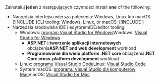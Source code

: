 <span data-ttu-id="a64be-101">Zainstaluj **jeden** z następujących czynności:</span><span class="sxs-lookup"><span data-stu-id="a64be-101">Install **one** of the following:</span></span>

* <span data-ttu-id="a64be-102">Narzędzia interfejsu wiersza polecenia: Windows, Linux lub macOS: [!INCLUDE [](~/includes/net-core-sdk-download-link.md)]</span><span class="sxs-lookup"><span data-stu-id="a64be-102">CLI tooling: Windows, Linux, or macOS: [!INCLUDE [](~/includes/net-core-sdk-download-link.md)]</span></span>
* <span data-ttu-id="a64be-103">Narzędzia środowiska IDE i edytorem</span><span class="sxs-lookup"><span data-stu-id="a64be-103">IDE/editor tooling</span></span>
  * <span data-ttu-id="a64be-104">Windows: [program Visual Studio for Windows](https://www.microsoft.com/net/download/windows)</span><span class="sxs-lookup"><span data-stu-id="a64be-104">Windows: [Visual Studio for Windows](https://www.microsoft.com/net/download/windows)</span></span>
    * <span data-ttu-id="a64be-105">**ASP.NET i tworzenie aplikacji internetowych** obciążenia</span><span class="sxs-lookup"><span data-stu-id="a64be-105">**ASP.NET and web development** workload</span></span>
    * <span data-ttu-id="a64be-106">**Programowanie dla wielu platform .NET core** obciążenia</span><span class="sxs-lookup"><span data-stu-id="a64be-106">**.NET Core cross-platform development** workload</span></span>
  * <span data-ttu-id="a64be-107">Linux: [programu Visual Studio Code](https://www.microsoft.com/net/download/linux)</span><span class="sxs-lookup"><span data-stu-id="a64be-107">Linux: [Visual Studio Code](https://www.microsoft.com/net/download/linux)</span></span>
  * <span data-ttu-id="a64be-108">System macOS: [programu Visual Studio dla komputerów Mac](https://www.microsoft.com/net/download/macos)</span><span class="sxs-lookup"><span data-stu-id="a64be-108">macOS: [Visual Studio for Mac](https://www.microsoft.com/net/download/macos)</span></span>

